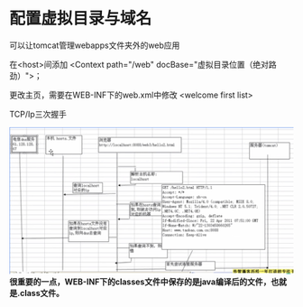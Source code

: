 # 配置虚拟目录与域名

可以让tomcat管理webapps文件夹外的web应用

在&lt;host&gt;间添加 &lt;Context path="/web" docBase="虚拟目录位置（绝对路劲）"&gt;；

更改主页，需要在WEB-INF下的web.xml中修改 &lt;welcome first list&gt;

TCP/Ip三次握手

![](../../../.gitbook/assets/import%20%286%29.png)**很重要的一点，WEB-INF下的classes文件中保存的是java编译后的文件，也就是.class文件。**

